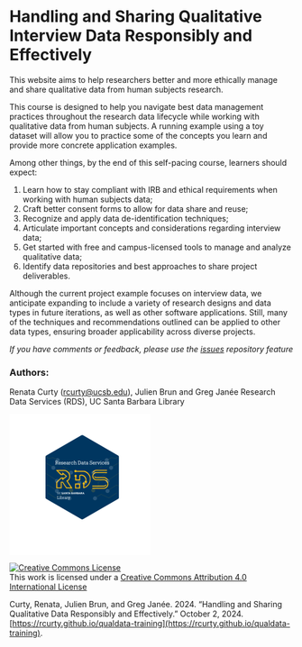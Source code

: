 # Handling and Sharing Qualitative Interview Data Responsibly and Effectively

This website aims to help researchers better and more ethically manage and share qualitative data from human subjects research. 

This course is designed to help you navigate best data management practices throughout the research data lifecycle while working with qualitative data from human subjects. A running example using a toy dataset will allow you to practice some of the concepts you learn and provide more concrete application examples. 

Among other things, by the end of this self-pacing course, learners should expect:

1)  Learn how to stay compliant with IRB and ethical requirements when working with human subjects data;
2)  Craft better consent forms to allow for data share and reuse;
3)  Recognize and apply data de-identification techniques;
4)  Articulate important concepts and considerations regarding interview data;
5)  Get started with free and campus-licensed tools to manage and analyze qualitative data;
6)  Identify data repositories and best approaches to share project deliverables.

Although the current project example focuses on interview data, we anticipate expanding to include a variety of research designs and data types in future iterations, as well as other software applications. Still, many of the techniques and recommendations outlined can be applied to other data types, ensuring broader applicability across diverse projects.


*If you have comments or feedback, please use the [issues](enter%20URL%20for%20issues) repository feature*

### Authors:

Renata Curty (rcurty@ucsb.edu), Julien Brun and Greg Janée
Research Data Services (RDS), UC Santa Barbara Library
<p align="left">

<a href="https://www.library.ucsb.edu/research-data-services"><img src="images/RDS-logo.png" alt="UCSB logo" style="border-width:0" width="250px" align="center"/></a>

</p>

<p align="center">

<a rel="license" href="http://creativecommons.org/licenses/by/4.0/"><img src="https://i.creativecommons.org/l/by/4.0/88x31.png" alt="Creative Commons License" style="border-width:0"/></a><br />This work is licensed under a <a rel="license" href="http://creativecommons.org/licenses/by/4.0/">Creative Commons Attribution 4.0 International License</a>

Curty, Renata, Julien Brun, and Greg Janée. 2024. “Handling and Sharing Qualitative Data Responsibly and Effectively.” October 2, 2024. [https://rcurty.github.io/qualdata-training](https://rcurty.github.io/qualdata-training).

</p>
